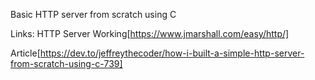 Basic HTTP server from scratch using C

Links:
HTTP Server Working[https://www.jmarshall.com/easy/http/]

Article[https://dev.to/jeffreythecoder/how-i-built-a-simple-http-server-from-scratch-using-c-739]

